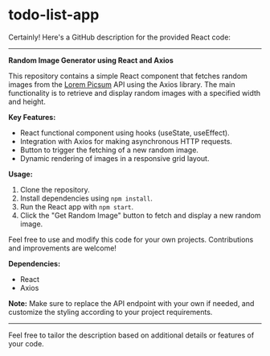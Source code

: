 # todo-list-app
Certainly! Here's a GitHub description for the provided React code:

---

**Random Image Generator using React and Axios**

This repository contains a simple React component that fetches random images from the [Lorem Picsum](https://picsum.photos/) API using the Axios library. The main functionality is to retrieve and display random images with a specified width and height.

**Key Features:**
- React functional component using hooks (useState, useEffect).
- Integration with Axios for making asynchronous HTTP requests.
- Button to trigger the fetching of a new random image.
- Dynamic rendering of images in a responsive grid layout.

**Usage:**
1. Clone the repository.
2. Install dependencies using `npm install`.
3. Run the React app with `npm start`.
4. Click the "Get Random Image" button to fetch and display a new random image.

Feel free to use and modify this code for your own projects. Contributions and improvements are welcome!

**Dependencies:**
- React
- Axios

**Note:**
Make sure to replace the API endpoint with your own if needed, and customize the styling according to your project requirements.

---

Feel free to tailor the description based on additional details or features of your code.
